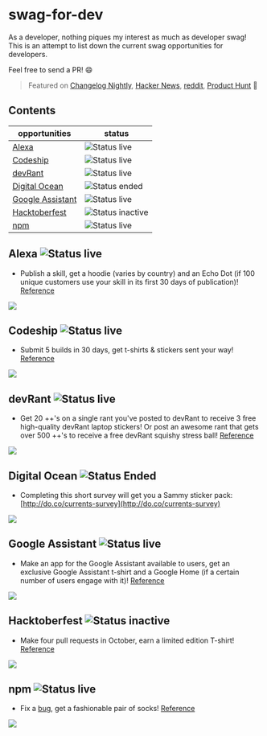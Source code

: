 # swag-for-dev

As a developer, nothing piques my interest as much as developer swag! This is an attempt to list down the current swag opportunities for developers.

Feel free to send a PR! :smile:

> Featured on [Changelog Nightly](http://nightly.changelog.com/2018/02/18/), [Hacker News](https://news.ycombinator.com/item?id=16407484), [reddit](https://www.reddit.com/r/coolgithubprojects/comments/7ygd5n/as_a_developer_nothing_piques_my_interest_as_much/), [Product Hunt](https://www.producthunt.com/posts/swag-for-dev) 🦄

## Contents

| opportunities                         | status                                                                    |
| ------------------------------------- | ------------------------------------------------------------------------- |
| [Alexa](#alexa)                       | ![Status live](https://img.shields.io/badge/status-live-green.svg)        |
| [Codeship](#codeship)                 | ![Status live](https://img.shields.io/badge/status-live-green.svg)        |
| [devRant](#devrant)                   | ![Status live](https://img.shields.io/badge/status-live-green.svg)        |
| [Digital Ocean](#digital-ocean-)      | ![Status ended](https://img.shields.io/badge/status-ended-red.svg)        |
| [Google Assistant](#google-assistant) | ![Status live](https://img.shields.io/badge/status-live-green.svg)        |
| [Hacktoberfest](#hacktoberfest)       | ![Status inactive](https://img.shields.io/badge/status-inactive-red.svg) |
| [npm](#npm)                           | ![Status live](https://img.shields.io/badge/status-live-green.svg)        |

## Alexa ![Status live](https://img.shields.io/badge/status-live-green.svg)

- Publish a skill, get a hoodie (varies by country) and an Echo Dot (if 100 unique customers use your skill in its first 30 days of publication)! [Reference](https://developer.amazon.com/alexa-skills-kit/alexa-developer-skill-promotion)

![](https://images-na.ssl-images-amazon.com/images/G/01/mobile-apps/dex/alexa/alexa-skills-kit/ASM0761-Dev-LP-Goodiepage-UK-March._CB501585903_.png)

## Codeship ![Status live](https://img.shields.io/badge/status-live-green.svg)

- Submit 5 builds in 30 days, get t-shirts & stickers sent your way! [Reference](https://codeship.com/swag)

![](http://juliesfreebies.com/wp-content/uploads/2016/05/codeship-swag.jpg)

## devRant ![Status live](https://img.shields.io/badge/status-live-green.svg)

- Get 20 ++'s on a single rant you've posted to devRant to receive 3 free high-quality devRant laptop stickers! Or post an awesome rant that gets over 500 ++'s to receive a free devRant squishy stress ball! [Reference](https://devrant.com/free-stickers)

![](https://devrant.com/static/devrant/img/stickers-collection3.png)

## Digital Ocean ![Status Ended](https://img.shields.io/badge/status-ended-red.svg)

- Completing this short survey will get you a Sammy sticker pack: [http://do.co/currents-survey](http://do.co/currents-survey)

![](https://pbs.twimg.com/media/ClLKoRDWEAAvgqK.jpg)

## Google Assistant ![Status live](https://img.shields.io/badge/status-live-green.svg)

- Make an app for the Google Assistant available to users, get an exclusive Google Assistant t-shirt and a Google Home (if a certain number of users engage with it)! [Reference](https://developers.google.com/actions/community/overview)

![](https://i2.wp.com/radthemaker.com/wp-content/uploads/2017/11/My-Google-Assistant-T-Shirt.jpg)

## Hacktoberfest ![Status inactive](https://img.shields.io/badge/status-inactive-red.svg)

- Make four pull requests in October, earn a limited edition T-shirt! [Reference](https://hacktoberfest.digitalocean.com/)

![](https://cdn-images-1.medium.com/max/2000/1*9rG8J1r8l-LC0oRvRVoEkA.jpeg)

## npm ![Status live](https://img.shields.io/badge/status-live-green.svg)

- Fix a [bug](https://github.com/npm/npm/issues), get a fashionable pair of socks! [Reference](http://blog.npmjs.org/post/129827785565/npm-weekly-30-package-scripts-for-tooling-a)

![](https://partners.npmjs.com/weekly/weekly30/socks-1100x.jpg)
